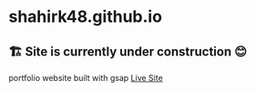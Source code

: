 # shahirk48.github.io
## 🏗 Site is currently under construction 😊
portfolio website built with gsap
[Live Site](https://shahirk48.github.io "Have a look")
